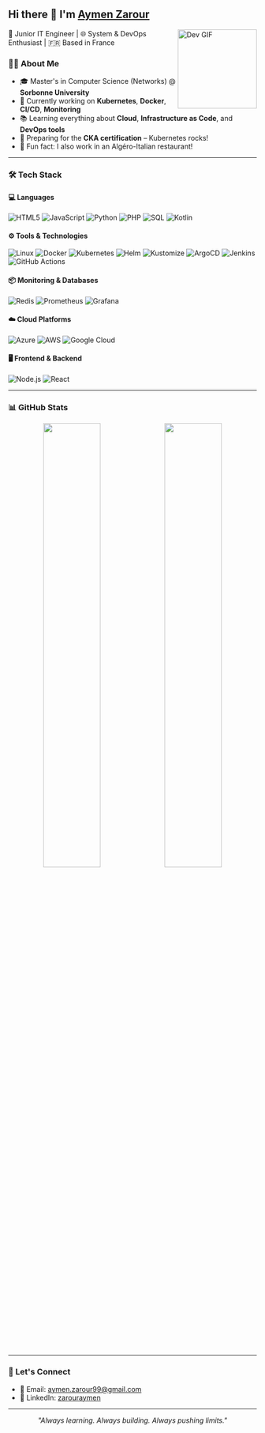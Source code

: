 ## Hi there 👋 I'm <a href="https://github.com/aymenzarour">Aymen Zarour</a>

<img align="right" src="https://media.giphy.com/media/Ah3zHH7hvsSB2/giphy.gif" width="160" alt="Dev GIF">
<p align="left">
  🚀 Junior IT Engineer | 🌐 System & DevOps Enthusiast | 🇫🇷 Based in France
</p>

### 🧑‍💻 About Me

- 🎓 Master's in Computer Science (Networks) @ **Sorbonne University**
- 🐳 Currently working on **Kubernetes**, **Docker**, **CI/CD**, **Monitoring**
- 📚 Learning everything about **Cloud**, **Infrastructure as Code**, and **DevOps tools**
- 🧪 Preparing for the **CKA certification** – Kubernetes rocks!
- 🍝 Fun fact: I also work in an Algéro-Italian restaurant!

---

### 🛠️ Tech Stack

#### 💻 Languages  
![HTML5](https://img.shields.io/badge/-HTML5-E34F26?style=flat&logo=html5&logoColor=white)
![JavaScript](https://img.shields.io/badge/-JavaScript-F7DF1E?style=flat&logo=javascript&logoColor=black)
![Python](https://img.shields.io/badge/-Python-3776AB?style=flat&logo=python&logoColor=white)
![PHP](https://img.shields.io/badge/-PHP-777BB4?style=flat&logo=php&logoColor=white)
![SQL](https://img.shields.io/badge/-PostgreSQL-4169E1?style=flat&logo=postgresql&logoColor=white)
![Kotlin](https://img.shields.io/badge/-Kotlin-0095D5?style=flat&logo=kotlin&logoColor=white)

#### ⚙️ Tools & Technologies  
![Linux](https://img.shields.io/badge/-Linux-FCC624?style=flat&logo=linux&logoColor=black)
![Docker](https://img.shields.io/badge/-Docker-2496ED?style=flat&logo=docker&logoColor=white)
![Kubernetes](https://img.shields.io/badge/-Kubernetes-326CE5?style=flat&logo=kubernetes&logoColor=white)
![Helm](https://img.shields.io/badge/-Helm-0F1689?style=flat&logo=helm&logoColor=white)
![Kustomize](https://img.shields.io/badge/-Kustomize-326CE5?style=flat&logo=kubernetes&logoColor=white)
![ArgoCD](https://img.shields.io/badge/-ArgoCD-EF7B4D?style=flat&logo=argo&logoColor=white)
![Jenkins](https://img.shields.io/badge/-Jenkins-D24939?style=flat&logo=jenkins&logoColor=white)
![GitHub Actions](https://img.shields.io/badge/-GitHub_Actions-2088FF?style=flat&logo=githubactions&logoColor=white)

#### 📦 Monitoring & Databases  
![Redis](https://img.shields.io/badge/-Redis-DC382D?style=flat&logo=redis&logoColor=white)
![Prometheus](https://img.shields.io/badge/-Prometheus-E6522C?style=flat&logo=prometheus&logoColor=white)
![Grafana](https://img.shields.io/badge/-Grafana-F46800?style=flat&logo=grafana&logoColor=white)

#### ☁️ Cloud Platforms  
![Azure](https://img.shields.io/badge/-Microsoft_Azure-0078D4?style=flat&logo=microsoft-azure&logoColor=white)
![AWS](https://img.shields.io/badge/-AWS-232F3E?style=flat&logo=amazonaws&logoColor=white)
![Google Cloud](https://img.shields.io/badge/-Google_Cloud-4285F4?style=flat&logo=google-cloud&logoColor=white)

#### 🖥️ Frontend & Backend  
![Node.js](https://img.shields.io/badge/-Node.js-339933?style=flat&logo=node.js&logoColor=white)
![React](https://img.shields.io/badge/-React-61DAFB?style=flat&logo=react&logoColor=black)

---

### 📊 GitHub Stats

<p align="center">
  <img src="https://github-readme-stats.vercel.app/api?username=aymenzarour&show_icons=true&theme=radical" width="48%" />
  <img src="https://github-readme-streak-stats.herokuapp.com/?user=aymenzarour&theme=radical" width="48%" />
</p>

---

### 🤝 Let's Connect

- 📧 Email: [aymen.zarour99@gmail.com](mailto:aymen.zarour99@gmail.com)  
- 💼 LinkedIn: [zarouraymen](https://www.linkedin.com/in/aymen-zarour/)  

---

<p align="center"><i>"Always learning. Always building. Always pushing limits."</i></p>

